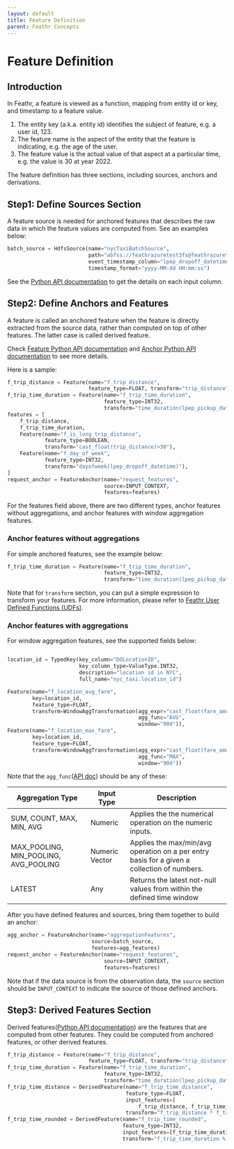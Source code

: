 ```yaml
---
layout: default
title: Feature Definition
parent: Feathr Concepts
---
```


# Feature Definition

## Introduction

In Feathr, a feature is viewed as a function, mapping from entity id or key, and timestamp to a feature value.

1. The entity key (a.k.a. entity id) identifies the subject of feature, e.g. a user id, 123.
2. The feature name is the aspect of the entity that the feature is indicating, e.g. the age of the user.
3. The feature value is the actual value of that aspect at a particular time, e.g. the value is 30 at year 2022.

The feature definition has three sections, including sources, anchors and derivations.

## Step1: Define Sources Section

A feature source is needed for anchored features that describes the raw data in which the feature values are computed from.
See an examples below:

```python
batch_source = HdfsSource(name="nycTaxiBatchSource",
                          path="abfss://feathrazuretest3fs@feathrazuretest3storage.dfs.core.windows.net/demo_data/green_tripdata_2020-04.csv",
                          event_timestamp_column="lpep_dropoff_datetime",
                          timestamp_format="yyyy-MM-dd HH:mm:ss")
```

See the [Python API documentation](https://feathr.readthedocs.io/en/latest/feathr.html#feathr.HdfsSource) to get the details on each input column.

## Step2: Define Anchors and Features

A feature is called an anchored feature when the feature is directly extracted from the source data, rather than computed on top of other features. The latter case is called derived feature.

Check [Feature Python API documentation](https://feathr.readthedocs.io/en/latest/feathr.html#feathr.Feature)
and [Anchor Python API documentation](https://feathr.readthedocs.io/en/latest/feathr.html#feathr.FeatureAnchor) to see more details.

Here is a sample:

```python
f_trip_distance = Feature(name="f_trip_distance",
                          feature_type=FLOAT, transform="trip_distance")
f_trip_time_duration = Feature(name="f_trip_time_duration",
                               feature_type=INT32,
                               transform="time_duration(lpep_pickup_datetime, lpep_dropoff_datetime, 'minutes')")
features = [
    f_trip_distance,
    f_trip_time_duration,
    Feature(name="f_is_long_trip_distance",
            feature_type=BOOLEAN,
            transform="cast_float(trip_distance)>30"),
    Feature(name="f_day_of_week",
            feature_type=INT32,
            transform="dayofweek(lpep_dropoff_datetime)"),
]
request_anchor = FeatureAnchor(name="request_features",
                               source=INPUT_CONTEXT,
                               features=features)
```

For the features field above, there are two different types, anchor features without aggregations, and anchor features with window aggregation features.

### Anchor features without aggregations

For simple anchored features, see the example below:

```python
f_trip_time_duration = Feature(name="f_trip_time_duration",
                               feature_type=INT32,
                               transform="time_duration(lpep_pickup_datetime, lpep_dropoff_datetime, 'minutes')")
```

Note that for `transform` section, you can put a simple expression to transform your features. For more information, please refer to [Feathr User Defined Functions (UDFs)](./feathr-udfs.md).

### Anchor features with aggregations

For window aggregation features, see the supported fields below:

```python

location_id = TypedKey(key_column="DOLocationID",
                       key_column_type=ValueType.INT32,
                       description="location id in NYC",
                       full_name="nyc_taxi.location_id")

Feature(name="f_location_avg_fare",
        key=location_id,
        feature_type=FLOAT,
        transform=WindowAggTransformation(agg_expr="cast_float(fare_amount)",
                                          agg_func="AVG",
                                          window="90d")),
Feature(name="f_location_max_fare",
        key=location_id,
        feature_type=FLOAT,
        transform=WindowAggTransformation(agg_expr="cast_float(fare_amount)",
                                          agg_func="MAX",
                                          window="90d"))
```

Note that the `agg_func`([API doc](https://feathr.readthedocs.io/en/latest/feathr.html#feathr.Aggregation)) should be any of these:

| Aggregation Type                      | Input Type     | Description                                                                                 |
| ------------------------------------- | -------------- | ------------------------------------------------------------------------------------------- |
| SUM, COUNT, MAX, MIN, AVG             | Numeric        | Applies the the numerical operation on the numeric inputs.                                  |
| MAX_POOLING, MIN_POOLING, AVG_POOLING | Numeric Vector | Applies the max/min/avg operation on a per entry basis for a given a collection of numbers. |
| LATEST                                | Any            | Returns the latest not-null values from within the defined time window                      |

After you have defined features and sources, bring them together to build an anchor:

```python
agg_anchor = FeatureAnchor(name="aggregationFeatures",
                           source=batch_source,
                           features=agg_features)
request_anchor = FeatureAnchor(name="request_features",
                               source=INPUT_CONTEXT,
                               features=features)
```

Note that if the data source is from the observation data, the `source` section should be `INPUT_CONTEXT` to indicate the source of those defined anchors.

## Step3: Derived Features Section

Derived features([Python API documentation](https://feathr.readthedocs.io/en/latest/feathr.html#feathr.DerivedFeature))
are the features that are computed from other features. They could be computed from anchored features, or other derived features.

```python
f_trip_distance = Feature(name="f_trip_distance",
                          feature_type=FLOAT, transform="trip_distance")
f_trip_time_duration = Feature(name="f_trip_time_duration",
                               feature_type=INT32,
                               transform="time_duration(lpep_pickup_datetime, lpep_dropoff_datetime, 'minutes')")
f_trip_time_distance = DerivedFeature(name="f_trip_time_distance",
                                      feature_type=FLOAT,
                                      input_features=[
                                          f_trip_distance, f_trip_time_duration],
                                      transform="f_trip_distance * f_trip_time_duration")
f_trip_time_rounded = DerivedFeature(name="f_trip_time_rounded",
                                     feature_type=INT32,
                                     input_features=[f_trip_time_duration],
                                     transform="f_trip_time_duration % 10")
```
